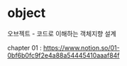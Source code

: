 # object
오브젝트 - 코드로 이해하는 객체지향 설계

chapter 01 : https://www.notion.so/01-0bf6b0fc9f2e4a88a54445410aaaf84f

